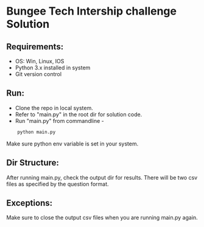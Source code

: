 # Bungee Tech Intership challenge Solution

## Requirements:
 - OS: Win, Linux, IOS
 - Python 3.x installed in system
 - Git version control

## Run: 
 - Clone the repo in local system.
 - Refer to "main.py" in the root dir for solution code.
 - Run "main.py" from commandline -

~~~bash
    python main.py
~~~    

Make sure python env variable is set in your system.
    

## Dir Structure:

After running main.py, check the output dir for results. There will be two csv files as specified by the question format.

## Exceptions:
Make sure to close the output csv files when you are running main.py again.
